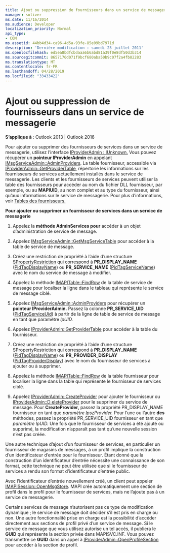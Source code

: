 ```yaml
---
title: Ajout ou suppression de fournisseurs dans un service de messagerie
manager: soliver
ms.date: 11/16/2014
ms.audience: Developer
localization_priority: Normal
api_type:
- COM
ms.assetid: 44bb4d34-ca96-4d5a-93fe-85e09bd7971d
description: 'Derniére modification : samedi 23 juillet 2011'
ms.openlocfilehash: ed5ea8bdfcbdaaa6b6abd81a39f0e8df50d3b314
ms.sourcegitcommit: 8657170d071f9bcf680aba50b9c07f2a4fb82283
ms.translationtype: MT
ms.contentlocale: fr-FR
ms.lasthandoff: 04/28/2019
ms.locfileid: "33433422"
---
```

# <a name="adding-or-deleting-providers-in-a-message-service"></a>Ajout ou suppression de fournisseurs dans un service de messagerie

  
  
**S’applique à** : Outlook 2013 | Outlook 2016 
  
Pour ajouter ou supprimer des fournisseurs de services dans un service de messagerie, utilisez l’interface [IProviderAdmin : IUnknown.](iprovideradminiunknown.md) Vous pouvez récupérer un **pointeur IProviderAdmin** en appelant [IMsgServiceAdmin::AdminProviders](imsgserviceadmin-adminproviders.md). La table fournisseur, accessible via [IProviderAdmin::GetProviderTable](iprovideradmin-getprovidertable.md), répertorie les informations sur les fournisseurs de services actuellement installés dans le service de messagerie. Les clients et les fournisseurs de services peuvent utiliser la table des fournisseurs pour accéder au nom du fichier DLL fournisseur, par exemple, ou au **MAPIUID**, au nom complet et au type du fournisseur, ainsi qu’aux informations sur le service de messagerie. Pour plus d’informations, voir [Tables des fournisseurs.](provider-tables.md)
  
 **Pour ajouter ou supprimer un fournisseur de services dans un service de messagerie**
  
1. Appelez la **méthode AdminServices pour** accéder à un objet d’administration de service de message. 
    
2. Appelez [IMsgServiceAdmin::GetMsgServiceTable](imsgserviceadmin-getmsgservicetable.md) pour accéder à la table de service de message. 
    
3. Créez une restriction de propriété à l’aide d’une structure [SPropertyRestriction](spropertyrestriction.md) qui correspond à **PR_DISPLAY_NAME** ([PidTagDisplayName](pidtagdisplayname-canonical-property.md)) ou **PR_SERVICE_NAME** ([PidTagServiceName](pidtagservicename-canonical-property.md)) avec le nom du service de message à modifier. 
    
4. Appelez la méthode [IMAPITable::FindRow](imapitable-findrow.md) de la table de service de message pour localiser la ligne dans le tableau qui représente le service de message ciblé. 
    
5. Appelez [IMsgServiceAdmin::AdminProviders](imsgserviceadmin-adminproviders.md) pour récupérer un **pointeur IProviderAdmin.** Passez la colonne **PR_SERVICE_UID** ([PidTagServiceUid](pidtagserviceuid-canonical-property.md)) à partir de la ligne de table de service de message en tant que paramètre _lpUID._ 
    
6. Appelez [IProviderAdmin::GetProviderTable](iprovideradmin-getprovidertable.md) pour accéder à la table du fournisseur. 
    
7. Créez une restriction de propriété à l’aide d’une structure SPropertyRestriction qui correspond à **PR_DISPLAY_NAME** ([PidTagDisplayName](pidtagdisplayname-canonical-property.md)) ou **PR_PROVIDER_DISPLAY** ([PidTagProviderDisplay](pidtagproviderdisplay-canonical-property.md)) avec le nom du fournisseur de services à ajouter ou à supprimer. 
    
8. Appelez la méthode [IMAPITable::FindRow](imapitable-findrow.md) de la table fournisseur pour localiser la ligne dans la table qui représente le fournisseur de services ciblé. 
    
9. Appelez [IProviderAdmin::CreateProvider](iprovideradmin-createprovider.md) pour ajouter le fournisseur ou [IProviderAdmin::D eleteProvider](iprovideradmin-deleteprovider.md) pour le supprimer du service de message. Pour **CreateProvider,** passez la  propriété PR_DISPLAY_NAME fournisseur en tant que _paramètre lpszProvider._ Pour l’une ou l’autre **des** méthodes, passez la propriété PR_SERVICE_UID fournisseur en tant que _paramètre lpUID._ Une fois que le fournisseur de services a été ajouté ou supprimé, la modification n’apparaît pas tant qu’une nouvelle session n’est pas créée. 
    
Une autre technique d’ajout d’un fournisseur de services, en particulier un fournisseur de magasins de messages, à un profil implique la construction d’un identificateur d’entrée pour le fournisseur. Étant donné que la construction d’un identificateur d’entrée nécessite une connaissance de son format, cette technique ne peut être utilisée que si le fournisseur de services a rendu son format d’identificateur d’entrée public. 
  
Avec l’identificateur d’entrée nouvellement créé, un client peut appeler [IMAPISession::OpenMsgStore](imapisession-openmsgstore.md). MAPI crée automatiquement une section de profil dans le profil pour le fournisseur de services, mais ne l’ajoute pas à un service de messagerie. 
  
Certains services de message n’autorisent pas ce type de modification dynamique ; le service de message doit décider s’il est pris en charge ou non. Une autre fonctionnalité prise en charge est la possibilité d’accéder directement aux sections de profil privé d’un service de message. Si le service de message que vous utilisez autorise un tel accès, il publiera le **GUID** qui représente la section privée dans MAPISVC.INF. Vous pouvez transmettre ce **GUID** dans un appel à [IProviderAdmin::OpenProfileSection](iprovideradmin-openprofilesection.md) pour accéder à la section de profil. 
  


